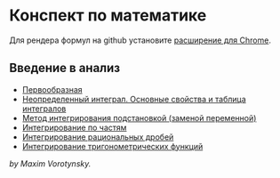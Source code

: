 # Конспект по математике

Для рендера формул на github установите [расширение для Chrome](https://chrome.google.com/webstore/detail/mathjax-plugin-for-github/ioemnmodlmafdkllaclgeombjnmnbima).

## Введение в анализ

* [Первообразная](Введение-в-анализ/Первоборазная.md)
* [Неопределенный интеграл. Основные свойства и таблица интегралов](Введение-в-анализ/Неопределенный-интеграл.md)
* [Метод интегрирования подстановкой (заменой переменной)](Введение-в-анализ/Замена-переменной.md)
* [Интегрирование по частям](Введение-в-анализ/Интегрирование-по-частям.md)
* [Интегрирование рациональных дробей](Введение-в-анализ/Интегрирование-рациональных-дробей.md)
* [Интегрирование тригонометрических функций](Введение-в-анализ/Интегрирование-тригонометрических-функций.md)

*by Maxim Vorotynsky.*
